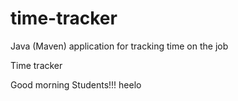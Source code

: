 # time-tracker
Java (Maven) application for tracking time on the job

Time tracker

Good morning Students!!!
heelo
